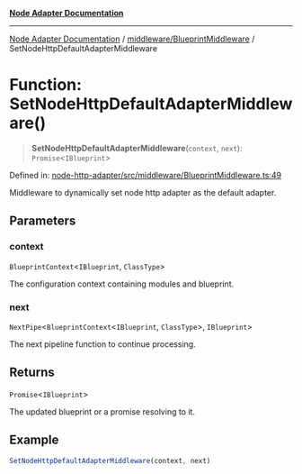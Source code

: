 [**Node Adapter Documentation**](../../../README.md)

***

[Node Adapter Documentation](../../../README.md) / [middleware/BlueprintMiddleware](../README.md) / SetNodeHttpDefaultAdapterMiddleware

# Function: SetNodeHttpDefaultAdapterMiddleware()

> **SetNodeHttpDefaultAdapterMiddleware**(`context`, `next`): `Promise`\<`IBlueprint`\>

Defined in: [node-http-adapter/src/middleware/BlueprintMiddleware.ts:49](https://github.com/stonemjs/node-http-adapter/blob/2d4cdca7f2d56ee189e6562c361aeaf96b9f1db2/src/middleware/BlueprintMiddleware.ts#L49)

Middleware to dynamically set node http adapter as the default adapter.

## Parameters

### context

`BlueprintContext`\<`IBlueprint`, `ClassType`\>

The configuration context containing modules and blueprint.

### next

`NextPipe`\<`BlueprintContext`\<`IBlueprint`, `ClassType`\>, `IBlueprint`\>

The next pipeline function to continue processing.

## Returns

`Promise`\<`IBlueprint`\>

The updated blueprint or a promise resolving to it.

## Example

```typescript
SetNodeHttpDefaultAdapterMiddleware(context, next)
```
